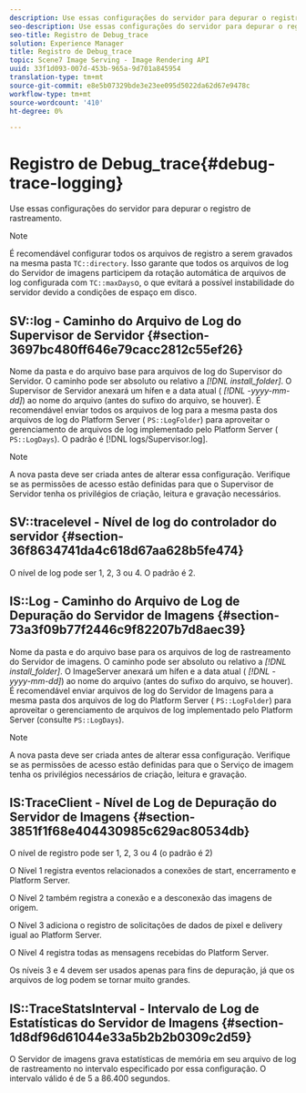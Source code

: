 ```yaml
---
description: Use essas configurações do servidor para depurar o registro de rastreamento.
seo-description: Use essas configurações do servidor para depurar o registro de rastreamento.
seo-title: Registro de Debug_trace
solution: Experience Manager
title: Registro de Debug_trace
topic: Scene7 Image Serving - Image Rendering API
uuid: 33f1d093-007d-453b-965a-9d701a845954
translation-type: tm+mt
source-git-commit: e8e5b07329bde3e23ee095d5022da62d67e9478c
workflow-type: tm+mt
source-wordcount: '410'
ht-degree: 0%

---
```



# Registro de Debug_trace{#debug-trace-logging}

Use essas configurações do servidor para depurar o registro de rastreamento.

>[!NOTE]
>
>É recomendável configurar todos os arquivos de registro a serem gravados na mesma pasta `TC::directory`. Isso garante que todos os arquivos de log do Servidor de imagens participem da rotação automática de arquivos de log configurada com `TC::maxDays`o, o que evitará a possível instabilidade do servidor devido a condições de espaço em disco.

## SV::log - Caminho do Arquivo de Log do Supervisor de Servidor {#section-3697bc480ff646e79cacc2812c55ef26}

Nome da pasta e do arquivo base para arquivos de log do Supervisor do Servidor. O caminho pode ser absoluto ou relativo a *[!DNL install_folder]*. O Supervisor de Servidor anexará um hífen e a data atual ( *[!DNL -yyyy-mm-dd]*) ao nome do arquivo (antes do sufixo do arquivo, se houver). É recomendável enviar todos os arquivos de log para a mesma pasta dos arquivos de log do Platform Server ( `PS::LogFolder`) para aproveitar o gerenciamento de arquivos de log implementado pelo Platform Server ( `PS::LogDays`). O padrão é [!DNL logs/Supervisor.log].

>[!NOTE]
>
>A nova pasta deve ser criada antes de alterar essa configuração. Verifique se as permissões de acesso estão definidas para que o Supervisor de Servidor tenha os privilégios de criação, leitura e gravação necessários.

## SV::tracelevel - Nível de log do controlador do servidor {#section-36f8634741da4c618d67aa628b5fe474}

O nível de log pode ser 1, 2, 3 ou 4. O padrão é 2.

## IS::Log - Caminho do Arquivo de Log de Depuração do Servidor de Imagens {#section-73a3f09b77f2446c9f82207b7d8aec39}

Nome da pasta e do arquivo base para os arquivos de log de rastreamento do Servidor de imagens. O caminho pode ser absoluto ou relativo a *[!DNL install_folder]*. O ImageServer anexará um hífen e a data atual ( *[!DNL -yyyy-mm-dd]*) ao nome do arquivo (antes do sufixo do arquivo, se houver). É recomendável enviar arquivos de log do Servidor de Imagens para a mesma pasta dos arquivos de log do Platform Server ( `PS::LogFolder`) para aproveitar o gerenciamento de arquivos de log implementado pelo Platform Server (consulte `PS::LogDays`).

>[!NOTE]
>
>A nova pasta deve ser criada antes de alterar essa configuração. Verifique se as permissões de acesso estão definidas para que o Serviço de imagem tenha os privilégios necessários de criação, leitura e gravação.

## IS:TraceClient - Nível de Log de Depuração do Servidor de Imagens {#section-3851f1f68e404430985c629ac80534db}

O nível de registro pode ser 1, 2, 3 ou 4 (o padrão é 2)

O Nível 1 registra eventos relacionados a conexões de start, encerramento e Platform Server.

O Nível 2 também registra a conexão e a desconexão das imagens de origem.

O Nível 3 adiciona o registro de solicitações de dados de pixel e delivery igual ao Platform Server.

O Nível 4 registra todas as mensagens recebidas do Platform Server.

Os níveis 3 e 4 devem ser usados apenas para fins de depuração, já que os arquivos de log podem se tornar muito grandes.

## IS::TraceStatsInterval - Intervalo de Log de Estatísticas do Servidor de Imagens {#section-1d8df96d61044e33a5b2b2b0309c2d59}

O Servidor de imagens grava estatísticas de memória em seu arquivo de log de rastreamento no intervalo especificado por essa configuração. O intervalo válido é de 5 a 86.400 segundos.
